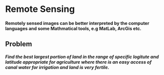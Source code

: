 # Remote Sensing
#### Remotely sensed images can be better interpreted by the computer languages and some Mathmatical tools, e.g MatLab, ArcGis etc.

## Problem
##### Find the best *largest portion* of land in the *range of specific logitute and latitude* appropriate for *agriculture* where there is an easy access of *canal water* for irrigation and land is very *fertile*.